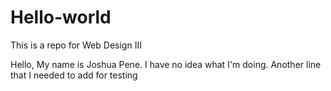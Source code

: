 # Hello-world
This is a repo for Web Design III

Hello,
My name is Joshua Pene. I have no idea what I'm doing. 
Another line that I needed to add for testing
